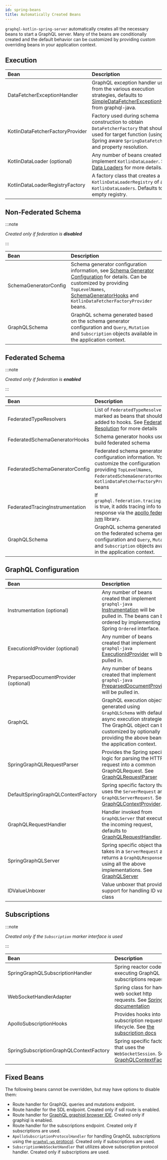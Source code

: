 ```yaml
---
id: spring-beans
title: Automatically Created Beans
---
```

`graphql-kotlin-spring-server` automatically creates all the necessary beans to start a GraphQL server.
Many of the beans are conditionally created and the default behavior can be customized by providing custom overriding beans in your application context.

## Execution

| Bean                             | Description                                                                                                                                                                                         |
|:---------------------------------|:----------------------------------------------------------------------------------------------------------------------------------------------------------------------------------------------------|
| DataFetcherExceptionHandler      | GraphQL exception handler used from the various execution strategies, defaults to [SimpleDataFetcherExceptionHandler](https://www.graphql-java.com/documentation/v16/execution/) from graphql-java. |
| KotlinDataFetcherFactoryProvider | Factory used during schema construction to obtain `DataFetcherFactory` that should be used for target function (using Spring aware `SpringDataFetcher`) and property resolution.                    |
| KotlinDataLoader (optional)      | Any number of beans created that implement `KotlinDataLoader`. See [Data Loaders](../data-loader/data-loader.md) for more details.                                                                  |
| KotlinDataLoaderRegistryFactory  | A factory class that creates a `KotlinDataLoaderRegistry` of all the `KotlinDataLoaders`. Defaults to empty registry.                                                                               |

## Non-Federated Schema

:::note

_Created only if federation is **disabled**_

:::

| Bean                  | Description                                                                                                                                                                                                                                                                                                                                        |
|:----------------------|:---------------------------------------------------------------------------------------------------------------------------------------------------------------------------------------------------------------------------------------------------------------------------------------------------------------------------------------------------|
| SchemaGeneratorConfig | Schema generator configuration information, see [Schema Generator Configuration](../../schema-generator/customizing-schemas/generator-config.md) for details. Can be customized by providing `TopLevelNames`, [SchemaGeneratorHooks](../../schema-generator/customizing-schemas/generator-config.md) and `KotlinDataFetcherFactoryProvider` beans. |
| GraphQLSchema         | GraphQL schema generated based on the schema generator configuration and  `Query`, `Mutation` and `Subscription` objects available in the application context.                                                                                                                                                                                     |

## Federated Schema

:::note

_Created only if federation is **enabled**_

:::

| Bean                            | Description                                                                                                                                                                                          |
|:--------------------------------|:-----------------------------------------------------------------------------------------------------------------------------------------------------------------------------------------------------|
| FederatedTypeResolvers          | List of `FederatedTypeResolvers` marked as beans that should be added to hooks. See [Federated Type Resolution](../../schema-generator/federation/type-resolution.md) for more details               |
| FederatedSchemaGeneratorHooks   | Schema generator hooks used to build federated schema                                                                                                                                                |
| FederatedSchemaGeneratorConfig  | Federated schema generator configuration information. You can customize the configuration by providing `TopLevelNames`, `FederatedSchemaGeneratorHooks` and `KotlinDataFetcherFactoryProvider` beans |
| FederatedTracingInstrumentation | If `graphql.federation.tracing.enabled` is true, it adds tracing info to the response via the [apollo federation-jvm](https://github.com/apollographql/federation-jvm) library.                      |
| GraphQLSchema                   | GraphQL schema generated based on the federated schema generator configuration and  `Query`, `Mutation` and `Subscription` objects available in the application context.                             |

## GraphQL Configuration

| Bean                                 | Description                                                                                                                                                                                                                                 |
|:-------------------------------------|:--------------------------------------------------------------------------------------------------------------------------------------------------------------------------------------------------------------------------------------------|
| Instrumentation (optional)           | Any number of beans created that implement `graphql-java` [Instrumentation](https://www.graphql-java.com/documentation/v16/instrumentation/) will be pulled in. The beans can be ordered by implementing the Spring `Ordered` interface.    |
| ExecutionIdProvider (optional)       | Any number of beans created that implement `graphql-java` [ExecutionIdProvider](https://github.com/graphql-java/graphql-java/blob/master/src/main/java/graphql/execution/ExecutionIdProvider.java) will be pulled in.                       |
| PreparsedDocumentProvider (optional) | Any number of beans created that implement `graphql-java` [PreparsedDocumentProvider](https://github.com/graphql-java/graphql-java/blob/master/src/main/java/graphql/execution/preparsed/PreparsedDocumentProvider.java) will be pulled in. |
| GraphQL                              | GraphQL execution object generated using `GraphQLSchema` with default async execution strategies. The GraphQL object can be customized by optionally providing the above beans in the application context.                                  |
| SpringGraphQLRequestParser           | Provides the Spring specific logic for parsing the HTTP request into a common GraphQLRequest. See [GraphQLRequestParser](../graphql-request-parser.md)                                                                                      |
| DefaultSpringGraphQLContextFactory   | Spring specific factory that uses the `ServerRequest` and `GraphQLServerRequest`. See [GraphQLContextProvider](../graphql-context-provider.md).                                                                                             |
| GraphQLRequestHandler                | Handler invoked from `GraphQLServer` that executes the incoming request, defaults to [GraphQLRequestHandler](../graphql-request-handler.md).                                                                                                |
| SpringGraphQLServer                  | Spring specific object that takes in a `ServerRequest` and returns a `GraphQLResponse` using all the above implementations. See [GraphQLServer](../graphql-server.md)                                                                       |
| IDValueUnboxer                       | Value unboxer that provides support for handling ID value class                                                                                                                                                                             |

## Subscriptions

:::note

_Created only if the `Subscription` marker interface is used_

:::

| Bean                                    | Description                                                                                                                                                                                                                |
|:----------------------------------------|:---------------------------------------------------------------------------------------------------------------------------------------------------------------------------------------------------------------------------|
| SpringGraphQLSubscriptionHandler        | Spring reactor code for executing GraphQL subscriptions requests                                                                                                                                                           |
| WebSocketHandlerAdapter                 | Spring class for handling web socket http requests. See [Spring documentation](https://docs.spring.io/spring/docs/current/javadoc-api/org/springframework/web/reactive/socket/server/support/WebSocketHandlerAdapter.html) |
| ApolloSubscriptionHooks                 | Provides hooks into the subscription request lifecycle. See [the subscription docs](spring-subscriptions.md)                                                                                                               |
| SpringSubscriptionGraphQLContextFactory | Spring specific factory that uses the `WebSocketSession`. See [GraphQLContextFactory](../graphql-context-provider.md).                                                                                                      |

## Fixed Beans

The following beans cannot be overridden, but may have options to disable them:

-   Route handler for GraphQL queries and mutations endpoint.
-   Route handler for the SDL endpoint. Created only if sdl route is enabled.
-   Route handler for [GraphQL graphiql browser IDE](https://github.com/graphql/graphiql). Created only if graphiql is enabled.
-   Route handler for the subscriptions endpoint. Created only if subscriptions are used.
-   `ApolloSubscriptionProtocolHandler` for handling GraphQL subscriptions using the [`graphql-ws` protocol](https://github.com/apollographql/subscriptions-transport-ws/blob/master/PROTOCOL.md). Created only if subscriptions are used.
-   `SubscriptionWebSocketHandler` that utilizes above subscription protocol handler. Created only if subscriptions are used.
